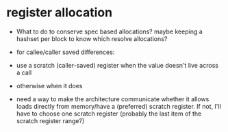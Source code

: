 # register allocation

- What to do to conserve spec based allocations? maybe keeping a
hashset per block to know which resolve allocations?

- for callee/caller saved differences:
 - use a scratch (caller-saved) register when the value doesn't live across a call
 - otherwise when it does


- need a way to make the architecture communicate whether it allows loads
directly from memory/have a (preferred) scratch register. If not, I'll
have to choose one scratch register (probably the last item of the
scratch register range?) 
